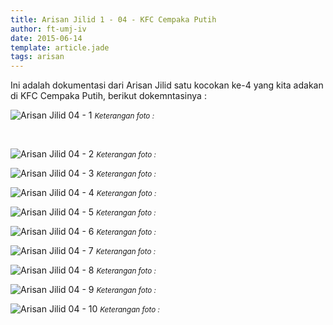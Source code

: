 ```yaml
---
title: Arisan Jilid 1 - 04 - KFC Cempaka Putih
author: ft-umj-iv
date: 2015-06-14
template: article.jade
tags: arisan
---
```


Ini adalah dokumentasi dari Arisan Jilid satu kocokan ke-4 yang kita adakan di KFC Cempaka Putih, berikut dokemntasinya :

![Arisan Jilid 04 - 1](Arisan-Jilid-04-1.jpg)
<small>_Keterangan foto :_</small>

<br/>
<span class="more"></span>

![Arisan Jilid 04 - 2](Arisan-Jilid-04-2.jpg)
<small>_Keterangan foto :_</small>

![Arisan Jilid 04 - 3](Arisan-Jilid-04-3.jpg)
<small>_Keterangan foto :_</small>

![Arisan Jilid 04 - 4](Arisan-Jilid-04-4.jpg)
<small>_Keterangan foto :_</small>

![Arisan Jilid 04 - 5](Arisan-Jilid-04-5.jpg)
<small>_Keterangan foto :_</small>

![Arisan Jilid 04 - 6](Arisan-Jilid-04-6.jpg)
<small>_Keterangan foto :_</small>

![Arisan Jilid 04 - 7](Arisan-Jilid-04-7.jpg)
<small>_Keterangan foto :_</small>

![Arisan Jilid 04 - 8](Arisan-Jilid-04-8.jpg)
<small>_Keterangan foto :_</small>

![Arisan Jilid 04 - 9](Arisan-Jilid-04-9.jpg)
<small>_Keterangan foto :_</small>

![Arisan Jilid 04 - 10](Arisan-Jilid-04-10.jpg)
<small>_Keterangan foto :_</small>